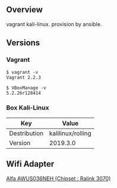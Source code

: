 ## Overview

vagrant kali-linux.
provision by ansible.

## Versions

### Vagrant

```shell
$ vagrant -v
Vagrant 2.2.3

$ VBoxManage -v
5.2.26r128414
```
### Box Kali-Linux

|  Key  | Value   |
| ---- | ---- |
|  Destribution  |  kalilinux/rolling  |
|  Version       |  2019.3.0           |


## Wifi Adapter

[Alfa AWUS036NEH (Chipset : Ralink 3070)](https://www.alfa.com.tw/products_detail/10.htm)
